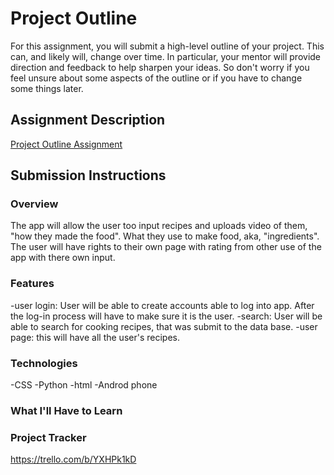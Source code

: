 # Project Outline
For this assignment, you will submit a high-level outline of your project. This can, and likely will, change over time. In particular, your mentor will provide direction and feedback to help sharpen your ideas. So don't worry if you feel unsure about some aspects of the outline or if you have to change some things later.

## Assignment Description
[Project Outline Assignment](https://education.launchcode.org/liftoff/modules/assignments/project-outline)

## Submission Instructions

### Overview
The app will allow the user too input recipes and uploads video of them, "how they made the food". What they use to make food, aka, "ingredients". The user will have rights to their own page with rating from other use of the app with there own input. 
### Features
-user login: User will be able to create accounts
             able to log into app. After the log-in process will have to make sure it is the user. 
-search: User will be able to search for cooking recipes, that was submit to the data base.
-user page: this will have all the user's recipes.
### Technologies
-CSS
-Python
-html
-Androd phone
### What I'll Have to Learn

### Project Tracker
https://trello.com/b/YXHPk1kD

